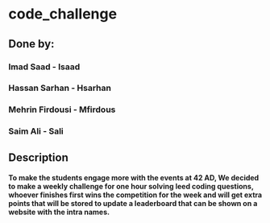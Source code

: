 # code_challenge

## Done by:
### Imad Saad - Isaad
### Hassan Sarhan - Hsarhan
### Mehrin Firdousi - Mfirdous
### Saim Ali - Sali

## Description
#### To make the students engage more with the events at 42 AD, We decided to make a weekly challenge for one hour solving leed coding questions, whoever finishes first wins the competition for the week and will get extra points that will be stored to update a leaderboard that can be shown on a website with the intra names.
